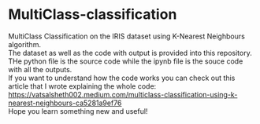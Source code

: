 # MultiClass-classification
MultiClass Classification on the IRIS dataset using K-Nearest Neighbours algorithm.
<br>The dataset as well as the code with output is provided into this repository.
<br>THe python file is the source code while the ipynb file is the souce code with all the outputs.
<br>If you want to understand how the code works you can check out this article that I wrote explaining the whole code:
<br>https://vatsalsheth002.medium.com/multiclass-classification-using-k-nearest-neighbours-ca5281a9ef76
<br>Hope you learn something new and useful!
